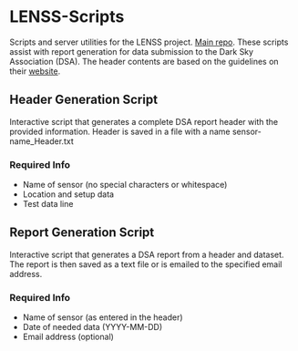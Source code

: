# LENSS-Scripts
Scripts and server utilities for the LENSS project. [Main repo](https://github.com/yerkesobservatory/lenss-sensor).
These scripts assist with report generation for data submission to the Dark Sky Association (DSA). The header contents are based on the guidelines on their [website](https://www.darksky.org/light-pollution/measuring-light-pollution/).

## Header Generation Script
Interactive script that generates a complete DSA report header with the provided information. Header is saved in a file with a name sensor-name\_Header.txt
### Required Info
* Name of sensor (no special characters or whitespace)
* Location and setup data
* Test data line

## Report Generation Script
Interactive script that generates a DSA report from a header and dataset. The report is then saved as a text file or is emailed to the specified email address.
### Required Info
* Name of sensor (as entered in the header)
* Date of needed data (YYYY-MM-DD)
* Email address (optional)
